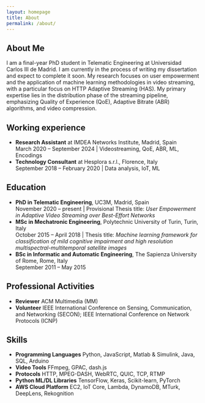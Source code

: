 ```yaml
---
layout: homepage
title: About
permalink: /about/
---
```


## About Me
I am a final-year PhD student in Telematic Engineering at Universidad Carlos III de Madrid. 
I am currently in the process of writing my dissertation and expect to complete it soon. 
My research focuses on user empowerment and the application of machine learning methodologies 
in video streaming, with a particular focus on HTTP Adaptive Streaming (HAS). 
My primary expertise lies in the distribution phase of the streaming pipeline, 
emphasizing Quality of Experience (QoE), Adaptive Bitrate (ABR) algorithms, and video compression.

## Working experience
- **Research Assistant** at IMDEA Networks Institute, Madrid, Spain   
  March 2020 – September 2024 | Videostreaming, QoE, ABR, ML, Encodings
- **Technology Consultant** at Hesplora s.r.l., Florence, Italy  
  September 2018 – February 2020 | Data analysis, IoT, ML  
  

## Education
- **PhD in Telematic Engineering**, UC3M, Madrid, Spain  
  November 2020 – present | Provisional Thesis title: *User Empowerment in Adaptive Video Streaming over Best-Effort Networks*
- **MSc in Mechatronic Engineering**, Polytechnic University of Turin, Turin, Italy  
  October 2015 – April 2018 | Thesis title: *Machine learning framework for classification of mild cognitive impairment and high resolution
multispectral-multitemporal satellite images*
- **BSc in Informatic and Automatic Engineering**, The Sapienza University of Rome, Rome, Italy  
  September 2011 – May 2015
  

## Professional Activities
- **Reviewer** ACM Multimedia (MM)
- **Volunteer** IEEE International Conference on Sensing, Communication, and Networking (SECON); 
IEEE International Conference on Network Protocols (ICNP)

## Skills
- **Programming Languages** Python, JavaScript, Matlab & Simulink, Java, SQL, Arduino
- **Video Tools** FFmpeg, GPAC, dash.js
- **Protocols** HTTP, MPEG-DASH, WebRTC, QUIC, TCP, RTMP
- **Python ML/DL Libraries** TensorFlow, Keras, Scikit-learn, PyTorch
- **AWS Cloud Platform** EC2, IoT Core, Lambda, DynamoDB, MTurk, DeepLens, Rekognition



